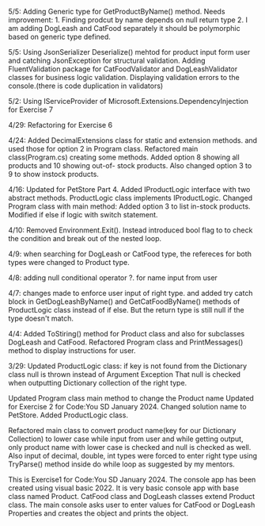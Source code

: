5/5: Adding Generic type for GetProductByName() method. Needs improvement: 1. Finding prodcut by name depends on null return type
   2. I am adding DogLeash and CatFood separately it should be polymorphic based on generic type defined.

5/5: Using JsonSerializer Deserialize() mehtod for product input form user and catching JsonException for structural validation. Adding FluentValidation package for CatFoodValidator and DogLeashValidator classes for business logic validation. Displaying validation errors to the console.(there is code duplication in validators)

5/2: Using IServiceProvider of       Microsoft.Extensions.DependencyInjection for Exercise 7

4/29: Refactoring for Exercise 6

4/24: 	Added DecimalExtensions class for static and extension 	methods. and used those for option 2 in Program class.
	Refactored main class(Program.cs) creating some methods.
	Added option 8 showing all products and 10 showing out-of-		stock products. Also changed option 3 to 9 to show instock products.
	

4/16: Updated for PetStore Part 4.
	Added IProductLogic interface with two abstract methods. 	ProductLogic class implements IProductLogic.
	Changed Program class with main method: Added option 3 to list 	in-stock products. Modified if else if logic with switch 		statement.
	
4/10: Removed Environment.Exit(). Instead introduced bool flag to 		to check the condition and break out of the nested loop.

4/9: when searching for DogLeash or CatFood type, the refereces for both types were changed to Product type. 

4/8: adding null conditional operator ?. for name input from user

4/7: changes made to enforce user input of right type. and added try catch block in GetDogLeashByName() and GetCatFoodByName() methods of ProductLogic class instead of if else. But the return type is still null if the type doesn't match.

4/4: Added ToStiring() method for Product class and also for subclasses DogLeash and CatFood. Refactored Program class and PrintMessages() method to display instructions for user.

3/29: Updated ProductLogic class: if key is not found from the 
Dictionary class null is thrown instead of Argument Exception
That null is checked when outputting Dictionary collection of 
the right type.

Updated Program class main method to change the Product name
Updated for Exercise 2 for Code:You SD January 2024.
Changed solution name to PetStore.
Added ProductLogic class.

Refactored main class to convert product name(key for our Dictionary Collection)
to lower case while input from user and while getting output, only product name
with lower case is checked and null is checked as well.
Also input of decimal, double, int types were forced to enter right type using
TryParse() method inside do while loop as suggested by my mentors.

This is Exercise1 for Code:You SD January 2024.
The console app has been created using visual basic 2022.
It is very basic console app with base class named Product.
CatFood class and DogLeash classes extend Product class.
The main console asks user to enter values for CatFood or DogLeash
Properties and creates the object and prints the object. 